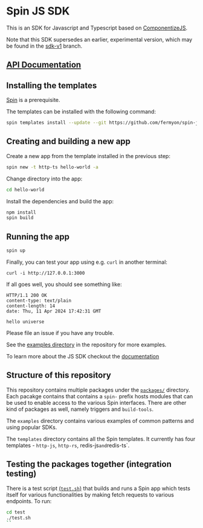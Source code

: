 # Spin JS SDK

This is an SDK for Javascript and Typescript based on [ComponentizeJS](https://github.com/bytecodealliance/ComponentizeJS).

Note that this SDK supersedes an earlier, experimental version, which may be found in the [sdk-v1](https://github.com/fermyon/spin-js-sdk/tree/old-sdk) branch.

## [API Documentation](https://fermyon.github.io/spin-js-sdk)

## Installing the templates

[Spin](https://github.com/fermyon/spin) is a prerequisite. 

The templates can be installed with the following command:

```bash
spin templates install --update --git https://github.com/fermyon/spin-js-sdk 
```

## Creating and building a new app

Create a new app from the template installed in the previous step:

```bash
spin new -t http-ts hello-world -a
```
Change directory into the app:
```bash
cd hello-world
```

Install the dependencies and build the app:
```bash
npm install
spin build
```

## Running the app

```bash
spin up
```

Finally, you can test your app using e.g. `curl` in another terminal:

```shell
curl -i http://127.0.0.1:3000
```

If all goes well, you should see something like:

```
HTTP/1.1 200 OK
content-type: text/plain
content-length: 14
date: Thu, 11 Apr 2024 17:42:31 GMT

hello universe
```

Please file an issue if you have any trouble.

See the [examples directory](https://github.com/fermyon/spin-js-sdk/tree/main/examples) in the repository for more examples.

To learn more about the JS SDK checkout the [documentation](https://developer.fermyon.com/spin/v2/javascript-components)

## Structure of this repository

This repository contains multiple packages under the [`packages/`](./packages/) directory. Each pacakge contains that contains a `spin-` prefix hosts modules that can be used to enable access to the various Spin interfaces. There are other kind of packages as well, namely triggers and `build-tools`. 

The `examples` directory contains various examples of common patterns and using popular SDKs.

The `templates` directory contains all the Spin templates. It currently has four templates - `http-js`, `http-rs`, redis-js` and `redis-ts`.

## Testing the packages together (integration testing)

There is a test script [(`test.sh`)](./test/test.sh) that builds and runs a Spin app which tests itself for various functionalities by making fetch requests to various endpoints. To run:

```bash
cd test
./test.sh
``